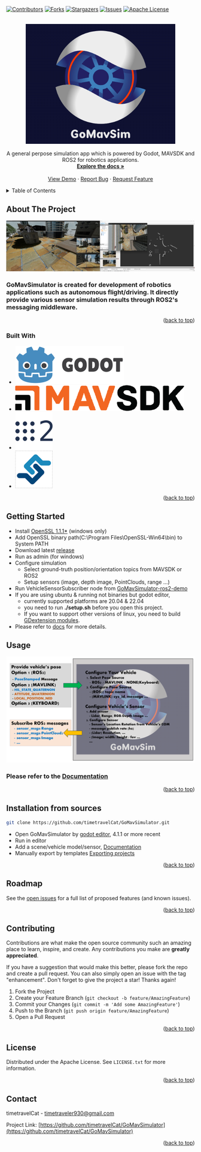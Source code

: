 
<a name="readme-top"></a>

<!-- PROJECT SHIELDS -->
[![Contributors][contributors-shield]][contributors-url]
[![Forks][forks-shield]][forks-url]
[![Stargazers][stars-shield]][stars-url]
[![Issues][issues-shield]][issues-url]
[![Apache License][license-shield]][license-url]

<!-- PROJECT LOGO -->
<br />
<div align="center">
  <a href="https://github.com/timetravelCat/GoMavSimulator">
    <img src="assets/icon/GoMavSimulator.png" alt="Logo" width="400" height="320">
  </a>

  <p align="center">
    A general perpose simulation app which is powered by Godot, MAVSDK and ROS2 for robotics applications.
    <br />
    <a href="https://github.com/timetravelCat/GoMavSimulator/tree/main/docs"><strong>Explore the docs »</strong></a>
    <br />
    <br />
    <a href="https://drive.google.com/file/d/1glVoOS9Agmiz97uZ9ULsO2GhZks26fbg/preview">View Demo</a>
    ·
    <a href="https://github.com/timetravelCat/GoMavSimulator/issues">Report Bug</a>
    ·
    <a href="https://github.com/timetravelCat/GoMavSimulator/issues">Request Feature</a>
  </p>
</div>

<!-- TABLE OF CONTENTS -->
<details>
  <summary>Table of Contents</summary>
  <ol>
    <li>
      <a href="#about-the-project">About The Project</a>
      <ul>
        <li><a href="#built-with">Built With</a></li>
      </ul>
    </li>
    <li>
      <a href="#getting-started">Getting Started</a>
    </li>
    <li><a href="#usage">Usage</a></li>
    <li><a href="#installation-from-sources">Installation from sources</a></li>
    <li><a href="#roadmap">Roadmap</a></li>
    <li><a href="#contributing">Contributing</a></li>
    <li><a href="#license">License</a></li>
    <li><a href="#contact">Contact</a></li>
  </ol>
</details>

<!-- ABOUT THE PROJECT -->
## About The Project

![Product Name Screen Shot][product-screenshot]

### GoMavSimulator is created for development of robotics applications such as autonomous flight/driving. It directly provide various sensor simulation results through ROS2's messaging middleware.

<p align="right">(<a href="#readme-top">back to top</a>)</p>



### Built With

* [![Godot][Godot.com]][Godot-url]
* [![MAVSDK][MAVSDK.com]][MAVSDK-url]
* [![ROS2][ros2.com]][ros2-url]
* [![fastDDS][fastdds.com]][fastdds-url]

<p align="right">(<a href="#readme-top">back to top</a>)</p>

<!-- GETTING STARTED -->
## Getting Started
- Install [OpenSSL 1.1.1*](https://slproweb.com/products/Win32OpenSSL.html) (windows only)
- Add OpenSSL binary path(C:\Program Files\OpenSSL-Win64\bin\) to System PATH
- Download latest [release](https://github.com/timetravelCat/GoMavSimulator/releases/)
- Run as admin (for windows)
- Configure simulation
  - Select ground-truth position/orientation topics from MAVSDK or ROS2
  - Setup sensors (image, depth image, PointClouds, range ...)
- Run VehicleSensorSubscriber node from [GoMavSimulator-ros2-demo](https://github.com/timetravelCat/GoMavSimulator-ros2-demo)
- If you are using ubuntu & running not binaries but godot editor, 
    - currently supported platforms are 20.04 & 22.04
    - you need to run **./setup.sh** before you open this project.
    - If you want to support other versions of linux, you need to build [GDextension modules](docs/GDExtension.md).
- Please refer to [docs](docs/README.md) for more details.

<!-- USAGE EXAMPLES -->
## Usage

![Usage Scenario][usage-screenshot]
### Please refer to the [Documentation](docs/README.md)

<p align="right">(<a href="#readme-top">back to top</a>)</p>


## Installation from sources

```bash
git clone https://github.com/timetravelCat/GoMavSimulator.git
```
- Open GoMavSimulator by [godot editor](https://godotengine.org/), 4.1.1 or more recent
- Run in editor 
- Add a scene/vehicle model/sensor, [Documentation](https://github.com/timetravelCat/GoMavSimulator/blob/main/docs/Development.md)
- Manually export by templates [Exporting projects](https://docs.godotengine.org/en/stable/tutorials/export/exporting_projects.html)

<p align="right">(<a href="#readme-top">back to top</a>)</p>

<!-- ROADMAP -->
## Roadmap
See the [open issues](https://github.com/timetravelCat/GoMavSimulator/issues) for a full list of proposed features (and known issues).

<p align="right">(<a href="#readme-top">back to top</a>)</p>



<!-- CONTRIBUTING -->
## Contributing

Contributions are what make the open source community such an amazing place to learn, inspire, and create. Any contributions you make are **greatly appreciated**.

If you have a suggestion that would make this better, please fork the repo and create a pull request. You can also simply open an issue with the tag "enhancement".
Don't forget to give the project a star! Thanks again!

1. Fork the Project
2. Create your Feature Branch (`git checkout -b feature/AmazingFeature`)
3. Commit your Changes (`git commit -m 'Add some AmazingFeature'`)
4. Push to the Branch (`git push origin feature/AmazingFeature`)
5. Open a Pull Request

<p align="right">(<a href="#readme-top">back to top</a>)</p>



<!-- LICENSE -->
## License

Distributed under the Apache License. See `LICENSE.txt` for more information.

<p align="right">(<a href="#readme-top">back to top</a>)</p>



<!-- CONTACT -->
## Contact

timetravelCat - timetraveler930@gmail.com

Project Link: [https://github.com/timetravelCat/GoMavSimulator](https://github.com/timetravelCat/GoMavSimulator)

<p align="right">(<a href="#readme-top">back to top</a>)</p>


<!-- MARKDOWN LINKS & IMAGES -->
<!-- https://www.markdownguide.org/basic-syntax/#reference-style-links -->
[contributors-shield]: https://img.shields.io/github/contributors/timetravelCat/GoMavSimulator.svg?style=for-the-badge
[contributors-url]: https://github.com/timetravelCat/GoMavSimulator/graphs/contributors
[forks-shield]: https://img.shields.io/github/forks/timetravelCat/GoMavSimulator.svg?style=for-the-badge
[forks-url]: https://github.com/timetravelCat/GoMavSimulator/network/members
[stars-shield]: https://img.shields.io/github/stars/timetravelCat/GoMavSimulator.svg?style=for-the-badge
[stars-url]: https://github.com/timetravelCat/GoMavSimulator/stargazers
[issues-shield]: https://img.shields.io/github/issues/timetravelCat/GoMavSimulator.svg?style=for-the-badge
[issues-url]: https://github.com/timetravelCat/GoMavSimulator/issues
[license-shield]: https://img.shields.io/github/license/timetravelCat/GoMavSimulator.svg?style=for-the-badge
[license-url]: https://github.com/timetravelCat/GoMavSimulator/blob/main/LICENSE.txt
[product-screenshot]: docs/screenshots/GoMavSimulatorUsage.png
[usage-screenshot]: docs/screenshots/SimpleUsage.png

[Godot.com]: extra/logo_godot.png
[Godot-url]: https://godotengine.org
[MAVSDK.com]: extra/logo_mavsdk.png
[MAVSDK-url]: https://mavsdk.mavlink.io/main/en
[ros2.com]: extra/logo_ros2.png
[ros2-url]: https://docs.ros.org
[fastdds.com]: extra/logo_fastdds.png
[fastdds-url]: https://www.eprosima.com
